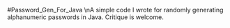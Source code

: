 #Password_Gen_For_Java
\nA simple code I wrote for randomly generating alphanumeric passwords in Java. Critique is welcome. 
